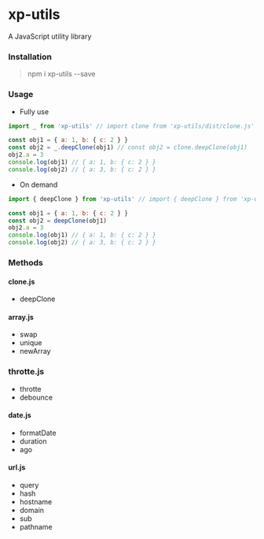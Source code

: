 # xp-utils
A JavaScript utility library

### Installation

> npm i xp-utils --save

### Usage

- Fully use

```js
import _ from 'xp-utils' // import clone from 'xp-utils/dist/clone.js'

const obj1 = { a: 1, b: { c: 2 } }
const obj2 = _.deepClone(obj1) // const obj2 = clone.deepClone(obj1)
obj2.a = 3
console.log(obj1) // { a: 1, b: { c: 2 } }
console.log(obj2) // { a: 3, b: { c: 2 } }
```

- On demand

```js
import { deepClone } from 'xp-utils' // import { deepClone } from 'xp-utils/dist/clone.js'

const obj1 = { a: 1, b: { c: 2 } }
const obj2 = deepClone(obj1)
obj2.a = 3
console.log(obj1) // { a: 1, b: { c: 2 } }
console.log(obj2) // { a: 3, b: { c: 2 } }
```

### Methods

#### clone.js

- deepClone

#### array.js

- swap
- unique
- newArray

### throtte.js

- throtte
- debounce

#### date.js

- formatDate
- duration
- ago

#### url.js

- query
- hash
- hostname
- domain
- sub
- pathname


